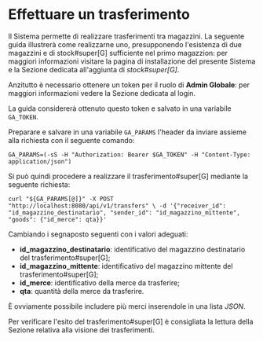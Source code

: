 # Effettuare un trasferimento

Il Sistema permette di realizzare trasferimenti tra magazzini. La seguente guida illustrerà come realizzarne uno, presupponendo l'esistenza di due magazzini e di stock#super[G] sufficiente nel primo magazzion: per maggiori informazioni visitare la pagina di installazione del presente Sistema e la Sezione dedicata all'aggiunta di _stock#super[G]_.

Anzitutto è necessario ottenere un token per il ruolo di **Admin Globale**: per maggiori informazioni vedere la Sezione dedicata al login.

La guida considererà ottenuto questo token e salvato in una variabile `GA_TOKEN`.

Preparare e salvare in una variabile `GA_PARAMS` l'header da inviare assieme alla richiesta con il seguente comando:

`GA_PARAMS=(-sS -H "Authorization: Bearer $GA_TOKEN" -H "Content-Type: application/json")`

Si può quindi procedere a realizzare il trasferimento#super[G] mediante la seguente richiesta:

`curl "${GA_PARAMS[@]}" -X POST "http://localhost:8080/api/v1/transfers" \
  -d '{"receiver_id": "id_magazzino_destinatario", "sender_id": "id_magazzino_mittente", "goods": {"id_merce": qta}}'`

Cambiando i segnaposto seguenti con i valori adeguati:

- **id_magazzino_destinatario**: identificativo del magazzino destinatario del trasferimento#super[G];
- **id_magazzino_mittente**: identificativo del magazzino mittente del trasferimento#super[G];
- **id_merce**: identificativo della merce da trasferire;
- **qta**: quantità della merce da trasferire.

È ovviamente possibile includere più merci inserendole in una lista _JSON_.

Per verificare l'esito del trasferimento#super[G] è consigliata la lettura della Sezione relativa alla visione dei trasferimenti.
